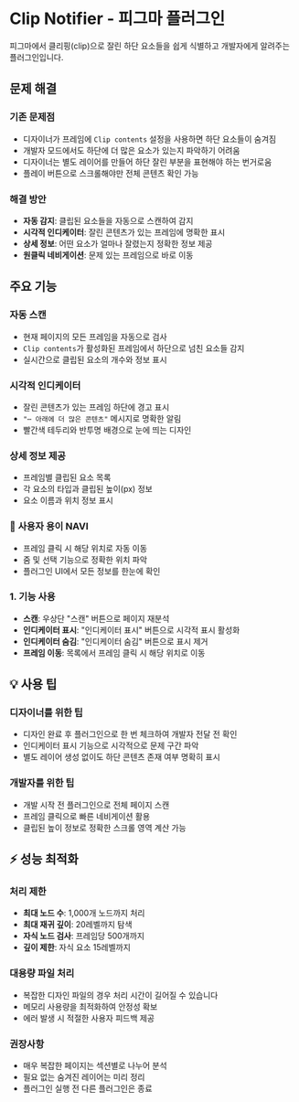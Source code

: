 # Clip Notifier - 피그마 플러그인

피그마에서 클리핑(clip)으로 잘린 하단 요소들을 쉽게 식별하고 개발자에게 알려주는 플러그인입니다.

## 문제 해결

### 기존 문제점

- 디자이너가 프레임에 `Clip contents` 설정을 사용하면 하단 요소들이 숨겨짐
- 개발자 모드에서도 하단에 더 많은 요소가 있는지 파악하기 어려움
- 디자이너는 별도 레이어를 만들어 하단 잘린 부분을 표현해야 하는 번거로움
- 플레이 버튼으로 스크롤해야만 전체 콘텐츠 확인 가능

### 해결 방안

- **자동 감지**: 클립된 요소들을 자동으로 스캔하여 감지
- **시각적 인디케이터**: 잘린 콘텐츠가 있는 프레임에 명확한 표시
- **상세 정보**: 어떤 요소가 얼마나 잘렸는지 정확한 정보 제공
- **원클릭 네비게이션**: 문제 있는 프레임으로 바로 이동

## 주요 기능

### **자동 스캔**

- 현재 페이지의 모든 프레임을 자동으로 검사
- `Clip contents`가 활성화된 프레임에서 하단으로 넘친 요소들 감지
- 실시간으로 클립된 요소의 개수와 정보 표시

### **시각적 인디케이터**

- 잘린 콘텐츠가 있는 프레임 하단에 경고 표시
- `"⋯ 아래에 더 많은 콘텐츠"` 메시지로 명확한 알림
- 빨간색 테두리와 반투명 배경으로 눈에 띄는 디자인

### **상세 정보 제공**

- 프레임별 클립된 요소 목록
- 각 요소의 타입과 클립된 높이(px) 정보
- 요소 이름과 위치 정보 표시

### 🎯 **사용자 용이 NAVI**

- 프레임 클릭 시 해당 위치로 자동 이동
- 줌 및 선택 기능으로 정확한 위치 파악
- 플러그인 UI에서 모든 정보를 한눈에 확인

### 1. 기능 사용

- **스캔**: 우상단 "스캔" 버튼으로 페이지 재분석
- **인디케이터 표시**: "인디케이터 표시" 버튼으로 시각적 표시 활성화
- **인디케이터 숨김**: "인디케이터 숨김" 버튼으로 표시 제거
- **프레임 이동**: 목록에서 프레임 클릭 시 해당 위치로 이동

## 💡 사용 팁

### 디자이너를 위한 팁

- 디자인 완료 후 플러그인으로 한 번 체크하여 개발자 전달 전 확인
- 인디케이터 표시 기능으로 시각적으로 문제 구간 파악
- 별도 레이어 생성 없이도 하단 콘텐츠 존재 여부 명확히 표시

### 개발자를 위한 팁

- 개발 시작 전 플러그인으로 전체 페이지 스캔
- 프레임 클릭으로 빠른 네비게이션 활용
- 클립된 높이 정보로 정확한 스크롤 영역 계산 가능

## ⚡ 성능 최적화

### 처리 제한
- **최대 노드 수**: 1,000개 노드까지 처리
- **최대 재귀 깊이**: 20레벨까지 탐색
- **자식 노드 검사**: 프레임당 500개까지
- **깊이 제한**: 자식 요소 15레벨까지

### 대용량 파일 처리
- 복잡한 디자인 파일의 경우 처리 시간이 길어질 수 있습니다
- 메모리 사용량을 최적화하여 안정성 확보
- 에러 발생 시 적절한 사용자 피드백 제공

### 권장사항
- 매우 복잡한 페이지는 섹션별로 나누어 분석
- 필요 없는 숨겨진 레이어는 미리 정리
- 플러그인 실행 전 다른 플러그인은 종료
